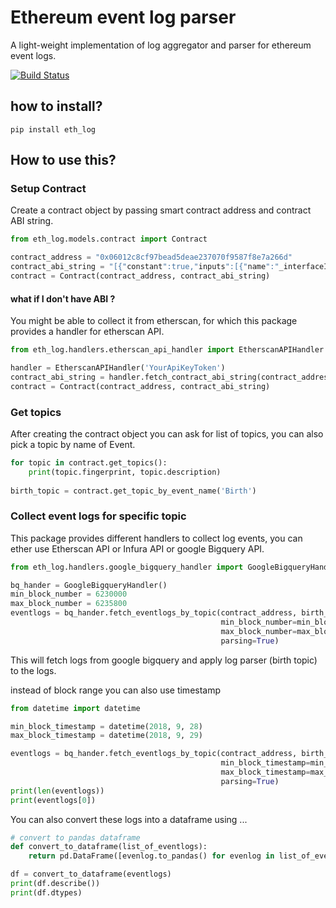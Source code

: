 # Ethereum event log parser
A light-weight implementation of log aggregator and parser for ethereum event logs. 

[![Build Status](https://travis-ci.com/ramtinms/ethereum-log.svg?branch=master)](https://travis-ci.com/ramtinms/ethereum-log)

## how to install?
```
pip install eth_log
```

## How to use this?
### Setup Contract 
Create a contract object by passing smart contract address and contract ABI string.
```python
from eth_log.models.contract import Contract

contract_address = "0x06012c8cf97bead5deae237070f9587f8e7a266d"
contract_abi_string = "[{"constant":true,"inputs":[{"name":"_interfaceID","type":"bytes4"}], ... "
contract = Contract(contract_address, contract_abi_string)
```

#### what if I don't have ABI ?
You might be able to collect it from etherscan, for which this package provides a handler for etherscan API.
```python
from eth_log.handlers.etherscan_api_handler import EtherscanAPIHandler

handler = EtherscanAPIHandler('YourApiKeyToken')
contract_abi_string = handler.fetch_contract_abi_string(contract_address)
contract = Contract(contract_address, contract_abi_string)
```

### Get topics
After creating the contract object you can ask for list of topics, you can also pick a topic by name of Event.
```python
for topic in contract.get_topics():
    print(topic.fingerprint, topic.description)
    
birth_topic = contract.get_topic_by_event_name('Birth')
```

### Collect event logs for specific topic
This package provides different handlers to collect log events, you can ether use Etherscan API or Infura API or google Bigquery API.
```python
from eth_log.handlers.google_bigquery_handler import GoogleBigqueryHandler

bq_hander = GoogleBigqueryHandler()
min_block_number = 6230000
max_block_number = 6235800
eventlogs = bq_hander.fetch_eventlogs_by_topic(contract_address, birth_topic,
                                               min_block_number=min_block_number,
                                               max_block_number=max_block_number,
                                               parsing=True)
```
This will fetch logs from google bigquery and apply log parser (birth topic) to the logs. 

instead of block range you can also use timestamp 
```python
from datetime import datetime 

min_block_timestamp = datetime(2018, 9, 28)
max_block_timestamp = datetime(2018, 9, 29)

eventlogs = bq_hander.fetch_eventlogs_by_topic(contract_address, birth_topic,
                                               min_block_timestamp=min_block_timestamp,
                                               max_block_timestamp=max_block_timestamp,
                                               parsing=True)
print(len(eventlogs))
print(eventlogs[0])
```

You can also convert these logs into a dataframe using ...
```python
# convert to pandas dataframe 
def convert_to_dataframe(list_of_eventlogs):
    return pd.DataFrame([evenlog.to_pandas() for evenlog in list_of_eventlogs])

df = convert_to_dataframe(eventlogs)
print(df.describe())
print(df.dtypes)
```
